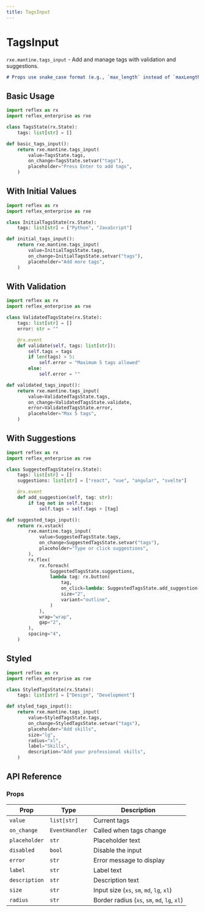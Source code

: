 ```yaml
---
title: TagsInput
---
```


# TagsInput

`rxe.mantine.tags_input` - Add and manage tags with validation and suggestions.

```md alert info
# Props use snake_case format (e.g., `max_length` instead of `maxLength`).
```

## Basic Usage

```python demo exec toggle
import reflex as rx
import reflex_enterprise as rxe

class TagsState(rx.State):
    tags: list[str] = []

def basic_tags_input():
    return rxe.mantine.tags_input(
        value=TagsState.tags,
        on_change=TagsState.setvar("tags"),
        placeholder="Press Enter to add tags",
    )
```

## With Initial Values

```python demo exec toggle
import reflex as rx
import reflex_enterprise as rxe

class InitialTagsState(rx.State):
    tags: list[str] = ["Python", "JavaScript"]

def initial_tags_input():
    return rxe.mantine.tags_input(
        value=InitialTagsState.tags,
        on_change=InitialTagsState.setvar("tags"),
        placeholder="Add more tags",
    )
```

## With Validation

```python demo exec toggle
import reflex as rx
import reflex_enterprise as rxe

class ValidatedTagsState(rx.State):
    tags: list[str] = []
    error: str = ""

    @rx.event
    def validate(self, tags: list[str]):
        self.tags = tags
        if len(tags) > 5:
            self.error = "Maximum 5 tags allowed"
        else:
            self.error = ""

def validated_tags_input():
    return rxe.mantine.tags_input(
        value=ValidatedTagsState.tags,
        on_change=ValidatedTagsState.validate,
        error=ValidatedTagsState.error,
        placeholder="Max 5 tags",
    )
```

## With Suggestions

```python demo exec toggle
import reflex as rx
import reflex_enterprise as rxe

class SuggestedTagsState(rx.State):
    tags: list[str] = []
    suggestions: list[str] = ["react", "vue", "angular", "svelte"]

    @rx.event
    def add_suggestion(self, tag: str):
        if tag not in self.tags:
            self.tags = self.tags + [tag]

def suggested_tags_input():
    return rx.vstack(
        rxe.mantine.tags_input(
            value=SuggestedTagsState.tags,
            on_change=SuggestedTagsState.setvar("tags"),
            placeholder="Type or click suggestions",
        ),
        rx.flex(
            rx.foreach(
                SuggestedTagsState.suggestions,
                lambda tag: rx.button(
                    tag,
                    on_click=lambda: SuggestedTagsState.add_suggestion(tag),
                    size="2",
                    variant="outline",
                )
            ),
            wrap="wrap",
            gap="2",
        ),
        spacing="4",
    )
```

## Styled

```python demo exec toggle
import reflex as rx
import reflex_enterprise as rxe

class StyledTagsState(rx.State):
    tags: list[str] = ["Design", "Development"]

def styled_tags_input():
    return rxe.mantine.tags_input(
        value=StyledTagsState.tags,
        on_change=StyledTagsState.setvar("tags"),
        placeholder="Add skills",
        size="lg",
        radius="xl",
        label="Skills",
        description="Add your professional skills",
    )
```

## API Reference

### Props

| Prop | Type | Description |
|------|------|-------------|
| `value` | `list[str]` | Current tags |
| `on_change` | `EventHandler` | Called when tags change |
| `placeholder` | `str` | Placeholder text |
| `disabled` | `bool` | Disable the input |
| `error` | `str` | Error message to display |
| `label` | `str` | Label text |
| `description` | `str` | Description text |
| `size` | `str` | Input size (`xs`, `sm`, `md`, `lg`, `xl`) |
| `radius` | `str` | Border radius (`xs`, `sm`, `md`, `lg`, `xl`) |
